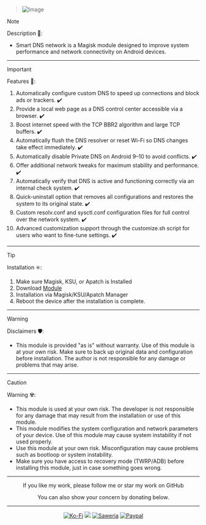 > ![Image](https://github.com/user-attachments/assets/d7944a8e-9148-418d-8433-a490fc539f78)

> [!NOTE]
> Description 📝:
> - Smart DNS network is a Magisk module designed to improve system performance and network connectivity on Android devices. 
<hr/>

> [!IMPORTANT]
> Features 🚀:
> 1. Automatically configure custom DNS to speed up connections and block ads or trackers. ✔️
> 2. Provide a local web page as a DNS control center accessible via a browser. ✔️
> 3. Boost internet speed with the TCP BBR2 algorithm and large TCP buffers. ✔️
> 4. Automatically flush the DNS resolver or reset Wi-Fi so DNS changes take effect immediately. ✔️
> 5. Automatically disable Private DNS on Android 9–10 to avoid conflicts. ✔️
> 6. Offer additional network tweaks for maximum stability and performance. ✔️
> 7. Automatically verify that DNS is active and functioning correctly via an internal check system. ✔️
> 8. Quick-uninstall option that removes all configurations and restores the system to its original state. ✔️
> 9. Custom resolv.conf and sysctl.conf configuration files for full control over the network system. ✔️
> 10. Advanced customization support through the customize.sh script for users who want to fine-tune settings. ✔️
<hr/>

> [!TIP]
> Installation ✳️:
> 1. Make sure Magisk, KSU, or Apatch is Installed
> 2. Download [Module](https://t.me/modulkuntul)
> 3. Installation via Magisk/KSU/Apatch Manager
> 4. Reboot the device after the installation is complete.
<hr/>

> [!WARNING]
> Disclaimers 🛡️:
> - This module is provided "as is" without warranty. Use of this module is at your own risk. Make sure to back up original data and configuration before installation. The author is not responsible for any damage or problems that may arise.
<hr/>

> [!CAUTION]
> Warning ☢️:
> - This module is used at your own risk. The developer is not responsible for any damage that may result from the installation or use of this module.
> - This module modifies the system configuration and network parameters of your device. Use of this module may cause system instability if not used properly.
> - Use this module at your own risk. Misconfiguration may cause problems such as bootloop or system instability.
> - Make sure you have access to recovery mode (TWRP/ADB) before installing this module, just in case something goes wrong.
<hr/>

<div align="center">
  If you like my work, please follow me or star my work on GitHub       
 
  You can also show your concern by donating below.
<div align="center">
 </div>
<hr/>
  
[![Ko-Fi](https://img.shields.io/badge/Ko--fi-F16061?style=for-the-badge&logo=ko-fi&logoColor=white)](https://ko-fi.com/illumi666)
[![](https://img.shields.io/badge/-Trakteer-red?style=for-the-badge)](https://trakteer.id/demonica/tip)
[![Saweria](https://img.shields.io/badge/-Saweria-yellow?style=for-the-badge&logoColor=white)](https://saweria.co/DEMONICA)
[![Paypal](https://img.shields.io/badge/Paypal-blue?style=for-the-badge&logoColor=white)](https://www.paypal.com/paypalme/faniadittiya)
